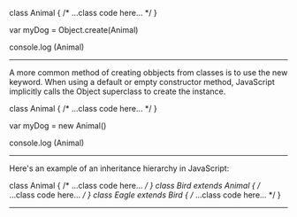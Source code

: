 class Animal { /* ...class code here... */ }

var myDog = Object.create(Animal)

console.log (Animal)

-------------------------------------

A more common method of creating obbjects from classes is to use the new keyword. When using a default or empty constructor method, JavaScript implicitly calls the Object superclass to create the instance.


class Animal { /* ...class code here... */ }

var myDog = new Animal()

console.log (Animal)

---------------------------------------
Here's an example of an inheritance hierarchy in JavaScript:

class Animal { /* ...class code here... */ }
class Bird extends Animal { /* ...class code here... */ }
class Eagle extends Bird { /* ...class code here... */ }

----------------------------------------

